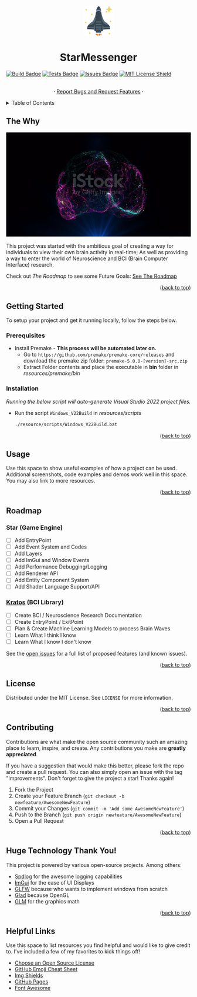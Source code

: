 <a name="readme-top"></a>


<!-- PROJECT LOGO -->
<br />
<div align="center">
  <a href="https://github.com/k5tuck/StarMessenger">
    <img src="resources/images/logos/starship.svg" alt="Logo" width="80" height="80">
  </a>

  <h1 align="center">StarMessenger</h1>

<div align="left">
  <a href="https://github.com/k5tuck/StarMessenger/blob/main/.github/workflows/build.yml"><img src="https://img.shields.io/github/actions/workflow/status/k5tuck/starmessenger/build.yml?label=test&style=plastic.svg" alt="Build Badge"></a>
  <a href="https://github.com/k5tuck/StarMessenger/blob/main/.github/workflows/tests.yml"><img src="https://img.shields.io/github/actions/workflow/status/k5tuck/starmessenger/tests.yml?label=test&style=plastic.svg" alt="Tests Badge"></a>
  <a href="https://github.com/k5tuck/starmessenger/issues"><img src="https://img.shields.io/github/issues/k5tuck/starmessenger?color=yellow&style=plastic.svg" alt="Issues Badge"></a>
  <a href="http://doge.mit-license.org"><img src="https://img.shields.io/github/license/k5tuck/starmessenger?color=blue&style=plastic.svg" alt="MIT License Shield"></a>
</div>

  <p align="center">
    <br />
    <!-- <a href="https://github.com/k5tuck/StarMessenger">View Demo</a> -->
    ·
    <a href="https://github.com/k5tuck/StarMessenger/issues">Report Bugs and Request Features</a>
    ·
    <!-- <a href="https://github.com/k5tuck/StarMessenger/issues">New Link</a> -->
  </p>
</div>

<!-- TABLE OF CONTENTS -->
<details>
  <summary>Table of Contents</summary>
  <ol>
    <li>
      <a href="#the-why">The Why</a>
    </li>
    <li>
      <a href="#getting-started">Getting Started</a>
      <ul>
        <li><a href="#prerequisites">Prerequisites</a></li>
        <li><a href="#installation">Installation</a></li>
      </ul>
    </li>
    <li><a href="#usage">Usage</a></li>
    <li><a href="#roadmap">Roadmap</a></li>
    <li><a href="#contributing">Contributing</a></li>
    <li><a href="#license">License</a></li>
    <li><a href="#helpful-links">Helpful Links</a></li>
  </ol>
</details>

<!-- ABOUT -->
## The Why

<p align="center">
  <!-- video src="https://media.istockphoto.com/id/1327081576/video/ai-artificial-intelligence-digital-brain-animation-neural-network-big-data-deep-learning.mp4?s=mp4-640x640-is&k=20&c=tdk5Yl1AJjz1PB0mHxkGXO5MRpaxY2H5Z4qEJ4fxtRk=" loop autoplay controls / -->
    <img src="resources/images/brain_snap2.jpg" alt="Product Screen Shot"/>
</p>

This project was started with the ambitious goal of creating a way for individuals to view their own brain activity in real-time; As well as providing a way to enter the world of Neuroscience and BCI (Brain Computer Interface) research.

Check out _The Roadmap_ to see some Future Goals: <a href="#roadmap">See The Roadmap</a>

<p align="right">(<a href="#readme-top">back to top</a>)</p>

<!-- GETTING STARTED -->
## Getting Started
To setup your project and get it running locally, follow the steps below.

### Prerequisites

* Install Premake - **This process will be automated later on.**
  * Go to `https://github.com/premake/premake-core/releases` and download the premake zip folder: `premake-5.0.0-[version]-src.zip`
  * Extract Folder contents and place the executable in **bin** folder in _resources/premake/bin_


### Installation

_Running the below script will auto-generate Visual Studio 2022 project files._

* Run the script `Windows_V22Build` in _resources/scripts_
  ```sh
  ./resource/scripts/Windows_V22Build.bat
  ```

<p align="right">(<a href="#readme-top">back to top</a>)</p>  

<!-- USAGE -->
## Usage

Use this space to show useful examples of how a project can be used. Additional screenshots, code examples and demos work well in this space. You may also link to more resources.

<p align="right">(<a href="#readme-top">back to top</a>)</p>

<!-- ROADMAP -->
## Roadmap

### Star (Game Engine)
- [ ] Add EntryPoint
- [ ] Add Event System and Codes
- [ ] Add Layers
- [ ] Add ImGui and Window Events
- [ ] Add Performance Debugging/Logging
- [ ] Add Renderer API
- [ ] Add Entity Component System
- [ ] Add Shader Language Support/API
### [Kratos](https://github.com/k5tuck/Kratos) (BCI Library)
- [ ] Create BCI / Neuroscience Research Documentation
- [ ] Create EntryPoint / ExitPoint
- [ ] Plan & Create Machine Learning Models to process Brain Waves
- [ ] Learn What I think I know
- [ ] Learn What I know I don't know

See the [open issues](https://github.com/k5tuck/StarMessenger/issues) for a full list of proposed features (and known issues).

<p align="right">(<a href="#readme-top">back to top</a>)</p>

<!-- LICENSE -->
## License

Distributed under the MIT License. See `LICENSE` for more information.

<p align="right">(<a href="#readme-top">back to top</a>)</p>

<!-- ## Contributions -->
## Contributing

Contributions are what make the open source community such an amazing place to learn, inspire, and create. Any contributions you make are **greatly appreciated**.

If you have a suggestion that would make this better, please fork the repo and create a pull request. You can also simply open an issue with the tag "improvements".
Don't forget to give the project a star! Thanks again!

1. Fork the Project
2. Create your Feature Branch (`git checkout -b newfeature/AwesomeNewFeature`)
3. Commit your Changes (`git commit -m 'Add some AwesomeNewFeature'`)
4. Push to the Branch (`git push origin newfeature/AwesomeNewFeature`)
5. Open a Pull Request

<p align="right">(<a href="#readme-top">back to top</a>)</p>

<!-- ACKNOWLEDGMENTS -->
## Huge Technology Thank You!

This project is powered by various open-source projects. Among others:

- [Spdlog](https://github.com/gabime/spdlog) for the awesome logging capabilities
- [ImGui](https://github.com/ocornut/imgui) for the ease of UI Displays
- [GLFW](https://github.com/glfw/glfw) because who wants to implement windows from scratch
- [Glad](https://glad.dav1d.de/) because OpenGL
- [GLM](https://github.com/g-truc/glm) for the graphics math
<!-- - [Welcome Bot](https://github.com/behaviorbot/welcome) to welcome new contributors -->
<!-- - [All Contributors Bot](https://github.com/all-contributors/all-contributors-bot) to recognize the contributions of everyone -->

<p align="right">(<a href="#readme-top">back to top</a>)</p>

## Helpful Links

Use this space to list resources you find helpful and would like to give credit to. I've included a few of my favorites to kick things off!

* [Choose an Open Source License](https://choosealicense.com)
* [GitHub Emoji Cheat Sheet](https://www.webpagefx.com/tools/emoji-cheat-sheet)
* [Img Shields](https://shields.io)
* [GitHub Pages](https://pages.github.com)
* [Font Awesome](https://fontawesome.com)


<!-- MARKDOWN LINKS & IMAGES -->
<!-- https://www.markdownguide.org/basic-syntax/#reference-style-links -->
[contributors-shield]: https://img.shields.io/github/contributors/k5tuck/StarMessenger.svg?style=for-the-badge
[contributors-url]: https://github.com/k5tuck/StarMessenger/graphs/contributors
[forks-shield]: https://img.shields.io/github/forks/k5tuck/StarMessenger.svg?style=for-the-badge
[forks-url]: https://github.com/k5tuck/StarMessenger/network/members
[stars-shield]: https://img.shields.io/github/stars/k5tuck/StarMessenger.svg?style=for-the-badge
[stars-url]: https://github.com/k5tuck/StarMessenger/stargazers
[issues-shield]: https://img.shields.io/github/issues/k5tuck/StarMessenger.svg?style=for-the-badge
[issues-url]: https://github.com/k5tuck/StarMessenger/issues
[license-shield]: https://img.shields.io/github/license/k5tuck/StarMessenger.svg?style=for-the-badge
[license-url]: https://github.com/k5tuck/StarMessenger/blob/master/LICENSE.txt
[linkedin-shield]: https://img.shields.io/badge/-LinkedIn-black.svg?style=for-the-badge&logo=linkedin&colorB=555
[linkedin-url]: https://linkedin.com/in/othneildrew

[product-screenshot]: images/brain.mp4
[Next.js]: https://img.shields.io/badge/next.js-000000?style=for-the-badge&logo=nextdotjs&logoColor=white
[Next-url]: https://nextjs.org/
[React.js]: https://img.shields.io/badge/React-20232A?style=for-the-badge&logo=react&logoColor=61DAFB
[React-url]: https://reactjs.org/
[Vue.js]: https://img.shields.io/badge/Vue.js-35495E?style=for-the-badge&logo=vuedotjs&logoColor=4FC08D
[Vue-url]: https://vuejs.org/
[Angular.io]: https://img.shields.io/badge/Angular-DD0031?style=for-the-badge&logo=angular&logoColor=white
[Angular-url]: https://angular.io/
[Svelte.dev]: https://img.shields.io/badge/Svelte-4A4A55?style=for-the-badge&logo=svelte&logoColor=FF3E00
[Svelte-url]: https://svelte.dev/
[Laravel.com]: https://img.shields.io/badge/Laravel-FF2D20?style=for-the-badge&logo=laravel&logoColor=white
[Laravel-url]: https://laravel.com
[Bootstrap.com]: https://img.shields.io/badge/Bootstrap-563D7C?style=for-the-badge&logo=bootstrap&logoColor=white
[Bootstrap-url]: https://getbootstrap.com
[JQuery.com]: https://img.shields.io/badge/jQuery-0769AD?style=for-the-badge&logo=jquery&logoColor=white
[JQuery-url]: https://jquery.com 
